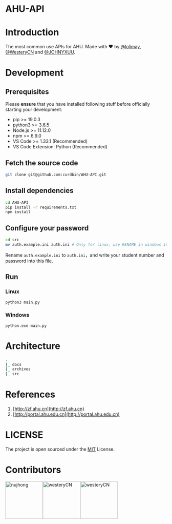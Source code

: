 # AHU-API

# Introduction
The most common use APIs for AHU. Made with ❤ by [@lolimay](https://github.com/lolimay), [@WesteryCN](https://github.com/WesteryCN) and [@JOHNYXUU](https://github.com/JOHNYXUU).

# Development
## Prerequisites
Please **ensure** that you have installed following stuff before officially starting your development:
- pip >= 19.0.3
- python3 >= 3.6.5
- Node.js >= 11.12.0
- npm >= 6.9.0
- VS Code >= 1.33.1 (Recommended)
- VS Code Extension: Python (Recommended)

## Fetch the source code
````bash
git clone git@github.com:curdbin/AHU-API.git
````
## Install dependencies
````bash
cd AHU-API
pip install -r requirements.txt
npm install
````
## Configure your password
````bash
cd src
mv auth.example.ini auth.ini # Only for linux, use RENAME in windows instead.
````
Rename `auth.example.ini` to `auth.ini`，and write your student number and password into this file.

## Run
### Linux
````
python3 main.py
````
### Windows
````
python.exe main.py
````

# Architecture
````bash
.
|_ docs
|_ archives
|_ src
````

# References
1. [http://zf.ahu.cn](http://zf.ahu.cn)
2. [http://portal.ahu.edu.cn](http://portal.ahu.edu.cn)

# LICENSE
The project is open sourced under the [MIT](./LICENSE) License.

# Contributors
[<img alt="nujhong" src="https://avatars3.githubusercontent.com/u/32427260?s=460&v=4&s=117" width="117">](https://github.com/lolimay)[<img alt="westeryCN" src="https://avatars1.githubusercontent.com/u/37997096?s=460&v=4&s=117" width="117">](https://github.com/westeryCN)[<img alt="westeryCN" src="https://avatars1.githubusercontent.com/u/49187119?s=460&s=117" width="117">](https://github.com/JOHNYXUU)